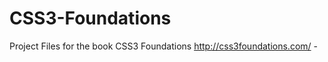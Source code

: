 CSS3-Foundations
================

Project Files for the book CSS3 Foundations http://css3foundations.com/ - 